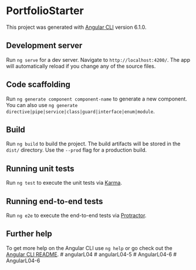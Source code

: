 # PortfolioStarter

This project was generated with [Angular CLI](https://github.com/angular/angular-cli) version 6.1.0.

## Development server

Run `ng serve` for a dev server. Navigate to `http://localhost:4200/`. The app will automatically reload if you change any of the source files.

## Code scaffolding

Run `ng generate component component-name` to generate a new component. You can also use `ng generate directive|pipe|service|class|guard|interface|enum|module`.

## Build

Run `ng build` to build the project. The build artifacts will be stored in the `dist/` directory. Use the `--prod` flag for a production build.

## Running unit tests

Run `ng test` to execute the unit tests via [Karma](https://karma-runner.github.io).

## Running end-to-end tests

Run `ng e2e` to execute the end-to-end tests via [Protractor](http://www.protractortest.org/).

## Further help

To get more help on the Angular CLI use `ng help` or go check out the [Angular CLI README](https://github.com/angular/angular-cli/blob/master/README.md).
#   a n g u l a r L 0 4  
 #   a n g u l a r L 0 4 - 5  
 #   A n g u l a r L 0 4 - 6  
 #   A n g u l a r L 0 4 - 6  
 